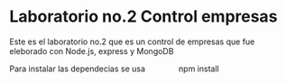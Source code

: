 # Laboratorio no.2 Control empresas

Este es el laboratorio no.2 que es un control de empresas que fue eleborado con
Node.js, express y MongoDB

Para instalar las dependecias se usa
` ` ` ` ` ` ` ` ` `
npm install
` ` ` ` ` ` ` ` ` `